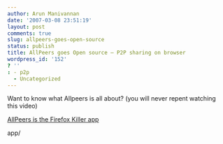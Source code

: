 ```yaml
---
author: Arun Manivannan
date: '2007-03-08 23:51:19'
layout: post
comments: true
slug: allpeers-goes-open-source
status: publish
title: AllPeers goes Open source — P2P sharing on browser
wordpress_id: '152'
? ''
: - p2p
  - Uncategorized
---
```


Want to know what Allpeers is all about? (you will never repent watching this
video)


[AllPeers is the Firefox Killer app][1]

   [1]: http://www.techcrunch.com/2006/01/03/allpeers-is-the-firefox-killer-
app/

